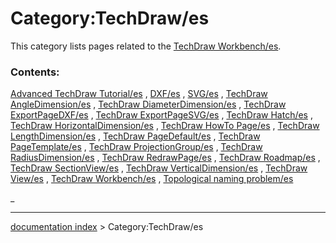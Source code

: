 # Category:TechDraw/es
This category lists pages related to the [TechDraw Workbench/es](TechDraw_Workbench/es.md).

### Contents:

[Advanced TechDraw Tutorial/es](Advanced_TechDraw_Tutorial/es.md) , [DXF/es](DXF/es.md) , [SVG/es](SVG/es.md) , [TechDraw AngleDimension/es](TechDraw_AngleDimension/es.md) , [TechDraw DiameterDimension/es](TechDraw_DiameterDimension/es.md) , [TechDraw ExportPageDXF/es](TechDraw_ExportPageDXF/es.md) , [TechDraw ExportPageSVG/es](TechDraw_ExportPageSVG/es.md) , [TechDraw Hatch/es](TechDraw_Hatch/es.md) , [TechDraw HorizontalDimension/es](TechDraw_HorizontalDimension/es.md) , [TechDraw HowTo Page/es](TechDraw_HowTo_Page/es.md) , [TechDraw LengthDimension/es](TechDraw_LengthDimension/es.md) , [TechDraw PageDefault/es](TechDraw_PageDefault/es.md) , [TechDraw PageTemplate/es](TechDraw_PageTemplate/es.md) , [TechDraw ProjectionGroup/es](TechDraw_ProjectionGroup/es.md) , [TechDraw RadiusDimension/es](TechDraw_RadiusDimension/es.md) , [TechDraw RedrawPage/es](TechDraw_RedrawPage/es.md) , [TechDraw Roadmap/es](TechDraw_Roadmap/es.md) , [TechDraw SectionView/es](TechDraw_SectionView/es.md) , [TechDraw VerticalDimension/es](TechDraw_VerticalDimension/es.md) , [TechDraw View/es](TechDraw_View/es.md) , [TechDraw Workbench/es](TechDraw_Workbench/es.md) , [Topological naming problem/es](Topological_naming_problem/es.md)

_

---
[documentation index](../README.md) > Category:TechDraw/es
